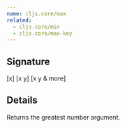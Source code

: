 ```yaml
---
name: cljs.core/max
related:
  - cljs.core/min
  - cljs.core/max-key
---
```


## Signature
[x]
[x y]
[x y & more]


## Details

Returns the greatest number argument.
